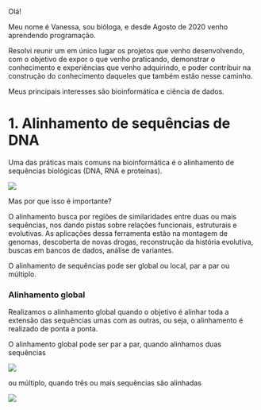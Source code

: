 Olá!

Meu nome é Vanessa, sou bióloga, e desde Agosto de 2020 venho aprendendo programação. 

Resolvi reunir um em único lugar os projetos que venho desenvolvendo, com o objetivo de expor o que venho praticando, demonstrar o conhecimento e experiências que venho adquirindo, e poder contribuir na construção do conhecimento daqueles que também estão nesse caminho. 

Meus principais interesses são bioinformática e ciência de dados.

# 1. Alinhamento de sequências de DNA

Uma das práticas mais comuns na bioinformática é o alinhamento de sequências biológicas (DNA, RNA e proteínas).

![](https://github.com/vanleiko/meus-projetos/blob/main/alinhamentos-capa.jpg)

Mas por que isso é importante?

O alinhamento busca por regiões de similaridades entre duas ou mais sequências, nos dando pistas sobre relações funcionais, estruturais e evolutivas. As aplicações dessa ferramenta estão na montagem de genomas, descoberta de novas drogas, reconstrução da história evolutiva, buscas em bancos de dados, análise de variantes.

O alinhamento de sequências pode ser global ou local, par a par ou múltiplo. 

### Alinhamento global

Realizamos o alinhamento global quando o objetivo é alinhar toda a extensão das sequências umas com as outras, ou seja, o alinhamento é realizado de ponta a ponta.

O alinhamento global pode ser par a par, quando alinhamos duas sequências

![](https://github.com/vanleiko/meus-projetos/blob/main/alinhamentos-global-par.jpg)

ou múltiplo, quando três ou mais sequências são alinhadas

![](https://github.com/vanleiko/meus-projetos/blob/main/alinhamentos-global-mul.jpg)








